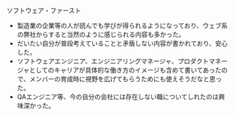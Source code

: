 ソフトウェア・ファースト

* 製造業の企業等の人が読んでも学びが得られるようになっており、ウェブ系の弊社からすると当然のように感じられる内容も多かった。
* だいたい自分が普段考えていることと矛盾しない内容が書かれており、安心した。
* ソフトウェアエンジニア、エンジニアリングマネージャ、プロダクトマネージャとしてのキャリアが具体的な働き方のイメージも含めて書いてあったので、メンバーの育成時に視野を広げてもらうためにも使えそうだなと思った。
* QAエンジニア等、今の自分の会社には存在しない職についてしれたのは興味深かった。
